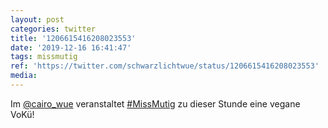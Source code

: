 ```yaml
---
layout: post
categories: twitter
title: '1206615416208023553'
date: '2019-12-16 16:41:47'
tags: missmutig
ref: 'https://twitter.com/schwarzlichtwue/status/1206615416208023553'
media:
---
```

Im [@cairo_wue](https://twitter.com/cairo_wue) veranstaltet [#MissMutig](/t/missmutig)  zu dieser Stunde eine vegane VoKü! 

